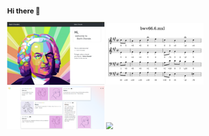 ### Hi there 👋
<a href="https://bachorale.onrender.com/" target="_blank"><img src="https://github.com/matiasnm/bachChorale/blob/main/readme.png" width="45%"></img></a>
<a href="https://github.com/matiasnm/voiceCipher" target="_blank"><img src="https://github.com/matiasnm/voiceCipher/blob/main/bwv666-example.png" width="45%"></img></a>
<a href="https://matiasnm.pythonanywhere.com/" target="_blank"><img src="https://github.com/matiasnm/network/blob/main/README.png" width="45%"></img></a>
<a href="https://matiasnm.github.io/orchestrationChart/" target="_blank"><img src="https://github.com/matiasnm/orchestrationChart/blob/master/README.png" width="45%"></img></a>
<!--
**matiasnm/matiasnm** is a ✨ _special_ ✨ repository because its `README.md` (this file) appears on your GitHub profile.

Here are some ideas to get you started:

- 🔭 I’m currently working on ...
- 🌱 I’m currently learning ...
- 👯 I’m looking to collaborate on ...
- 🤔 I’m looking for help with ...
- 💬 Ask me about ...
- 📫 How to reach me: ...
- 😄 Pronouns: ...
- ⚡ Fun fact: ...
-->
